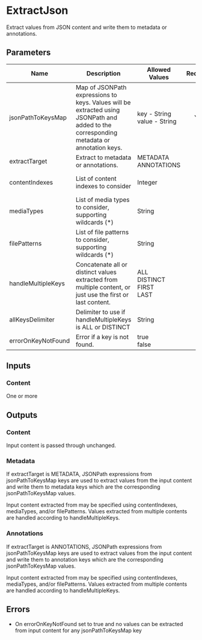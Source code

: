 # ExtractJson
Extract values from JSON content and write them to metadata or annotations.

## Parameters
| Name               | Description                                                                                                                              | Allowed Values                                      | Required | Default                                   |
|--------------------|------------------------------------------------------------------------------------------------------------------------------------------|-----------------------------------------------------|:--------:|-------------------------------------------|
| jsonPathToKeysMap  | Map of JSONPath expressions to keys. Values will be extracted using JSONPath and added to the corresponding metadata or annotation keys. | key&nbsp;-&nbsp;String<br/>value&nbsp;-&nbsp;String |   Yes    |                                           |
| extractTarget      | Extract to metadata or annotations.                                                                                                      | METADATA<br/>ANNOTATIONS                            |          | METADATA                                  |
| contentIndexes     | List of content indexes to consider                                                                                                      | Integer                                             |          | empty&nbsp;- all content is considered    |
| mediaTypes         | List of media types to consider, supporting wildcards (*)                                                                                | String                                              |          | [application/json]                        |
| filePatterns       | List of file patterns to consider, supporting wildcards (*)                                                                              | String                                              |          | empty&nbsp;- all filenames are considered |
| handleMultipleKeys | Concatenate all or distinct values extracted from multiple content, or just use the first or last content.                               | ALL<br/>DISTINCT<br/>FIRST<br/>LAST                 |          | ALL                                       |
| allKeysDelimiter   | Delimiter to use if handleMultipleKeys is ALL or DISTINCT                                                                                | String                                              |          | ,&nbsp;(comma)                            |
| errorOnKeyNotFound | Error if a key is not found.                                                                                                             | true<br/>false                                      |          | false                                     |

## Inputs
### Content
One or more

## Outputs
### Content
Input content is passed through unchanged.

### Metadata
If extractTarget is METADATA, JSONPath expressions from jsonPathToKeysMap keys are used to extract values from the input
content and write them to metadata keys which are the corresponding jsonPathToKeysMap values.

Input content extracted from may be specified using contentIndexes, mediaTypes, and/or filePatterns. Values extracted
from multiple contents are handled according to handleMultipleKeys.

### Annotations
If extractTarget is ANNOTATIONS, JSONPath expressions from jsonPathToKeysMap keys are used to extract values from the
input content and write them to annotation keys which are the corresponding jsonPathToKeysMap values.

Input content extracted from may be specified using contentIndexes, mediaTypes, and/or filePatterns. Values extracted
from multiple contents are handled according to handleMultipleKeys.

## Errors
- On errorOnKeyNotFound set to true and no values can be extracted from input content for any jsonPathToKeysMap key
